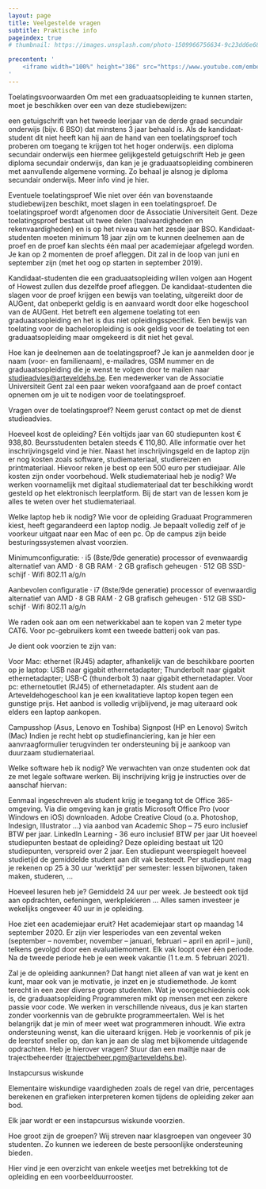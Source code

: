 ```yaml
---
layout: page
title: Veelgestelde vragen
subtitle: Praktische info
pageindex: true
# thumbnail: https://images.unsplash.com/photo-1509966756634-9c23dd6e6815?ixlib=rb-1.2.1&ixid=eyJhcHBfaWQiOjEyMDd9&auto=format&fit=crop&w=2810&q=80

precontent: '
    <iframe width="100%" height="386" src="https://www.youtube.com/embed/DG1jVe9l1FM" frameborder="0" allow="accelerometer; autoplay; encrypted-media; gyroscope; picture-in-picture" allowfullscreen></iframe>
'
---
```


Toelatingsvoorwaarden
Om met een graduaatsopleiding te kunnen starten, moet je beschikken over een van deze studiebewijzen:

een getuigschrift van het tweede leerjaar van de derde graad secundair onderwijs (bijv. 6 BSO) dat minstens 3 jaar behaald is. Als de kandidaat-student dit niet heeft kan hij aan de hand van een toelatingsproef toch proberen om toegang te krijgen tot het hoger onderwijs. 
een diploma secundair onderwijs
een hiermee gelijkgesteld getuigschrift
Heb je geen diploma secundair onderwijs, dan kan je je graduaatsopleiding combineren met aanvullende algemene vorming. Zo behaal je alsnog je diploma secundair onderwijs. Meer info vind je hier. 

Eventuele toelatingsproef
Wie niet over één van bovenstaande studiebewijzen beschikt, moet slagen in een toelatingsproef. De toelatingsproef wordt afgenomen door de Associatie Universiteit Gent. Deze toelatingsproef bestaat uit twee delen (taalvaardigheden en rekenvaardigheden) en is op het niveau van het zesde jaar BSO. Kandidaat-studenten moeten minimum 18 jaar zijn om te kunnen deelnemen aan de proef en de proef kan slechts één maal per academiejaar afgelegd worden. Je kan op 2 momenten de proef afleggen. Dit zal in de loop van juni en september zijn (met het oog op starten in september 2019).

Kandidaat-studenten die een graduaatsopleiding willen volgen aan Hogent of Howest zullen dus dezelfde proef afleggen. De kandidaat-studenten die slagen voor de proef krijgen een bewijs van toelating, uitgereikt door de AUGent, dat onbeperkt geldig is en aanvaard wordt door elke hogeschool van de AUGent. Het betreft een algemene toelating tot een graduaatsopleiding en het is dus niet opleidingsspecifiek. Een bewijs van toelating voor de bacheloropleiding is ook geldig voor de toelating tot een graduaatsopleiding maar omgekeerd is dit niet het geval.

Hoe kan je deelnemen aan de toelatingsproef? Je kan je aanmelden door je naam (voor- en familienaam), e-mailadres, GSM nummer en de graduaatsopleiding die je wenst te volgen door te mailen naar studieadvies@arteveldehs.be. Een medewerker van de Associatie Universiteit Gent zal een paar weken voorafgaand aan de proef contact opnemen om je uit te nodigen voor de toelatingsproef.

Vragen over de toelatingsproef? Neem gerust contact op met de dienst studieadvies.

Hoeveel kost de opleiding?
Eén voltijds jaar van 60 studiepunten kost € 938,80.  Beursstudenten betalen steeds € 110,80. Alle informatie over het inschrijvingsgeld vind je hier. 
Naast het inschrijvingsgeld en de laptop zijn er nog kosten zoals software, studiemateriaal, studiereizen en printmateriaal. Hievoor reken je best op een 500 euro per studiejaar. Alle kosten zijn onder voorbehoud.
Welk studiemateriaal heb je nodig?
We werken voornamelijk met digitaal studiemateriaal dat ter beschikking wordt gesteld op het elektronisch leerplatform. Bij de start van de lessen kom je alles te weten over het studiemateriaal.

Welke laptop heb ik nodig? 
Wie voor de opleiding Graduaat Programmeren kiest, heeft gegarandeerd een laptop nodig. Je bepaalt volledig zelf of je voorkeur uitgaat naar een Mac of een pc. Op de campus zijn beide besturingssystemen alvast voorzien.

Minimumconfiguratie:
·         i5 (8ste/9de generatie) processor of evenwaardig alternatief van AMD
·         8 GB RAM
·         2 GB grafisch geheugen
·         512 GB SSD-schijf
·         Wifi 802.11 a/g/n


Aanbevolen configuratie
·         i7 (8ste/9de generatie) processor  of evenwaardig alternatief van AMD
·         8 GB RAM
·         2 GB grafisch geheugen
·         512 GB SSD-schijf
·         Wifi 802.11 a/g/n

We raden ook aan om een netwerkkabel aan te kopen van 2 meter type CAT6. Voor pc-gebruikers komt een tweede batterij ook van pas.

Je dient ook voorzien te zijn van:

Voor Mac: ethernet (RJ45) adapter, afhankelijk van de beschikbare poorten op je laptop:
USB naar gigabit ethernetadapter;
Thunderbolt naar gigabit ethernetadapter;
USB-C (thunderbolt 3) naar gigabit ethernetadapter.
Voor pc: ethernetoutlet (RJ45) of ethernetadapter.
Als student aan de Arteveldehogeschool kan je een kwalitatieve laptop kopen tegen een gunstige prijs. Het aanbod is volledig vrijblijvend, je mag uiteraard ook elders een laptop aankopen.

Campusshop (Asus, Lenovo en Toshiba)
Signpost (HP en Lenovo)
Switch (Mac)
Indien je recht hebt op studiefinanciering, kan je hier een aanvraagformulier terugvinden ter ondersteuning bij je aankoop van duurzaam studiemateriaal.

Welke software heb ik nodig?
We verwachten van onze studenten ook dat ze met legale software werken. Bij inschrijving krijg je instructies over de aanschaf hiervan: 

Eenmaal ingeschreven als student krijg je toegang tot de Office 365-omgeving. Via die omgeving kan je gratis Microsoft Office Pro (voor Windows en iOS) downloaden.
Adobe Creative Cloud (o.a. Photoshop, Indesign, Illustrator ...) via aanbod van Academic Shop – 75 euro inclusief BTW per jaar.
LinkedIn Learning - 36 euro inclusief BTW per jaar
Uit hoeveel studiepunten bestaat de opleiding? 
Deze opleiding bestaat uit 120 studiepunten, verspreid over 2 jaar. Een studiepunt weerspiegelt hoeveel studietijd de gemiddelde student aan dit vak besteedt. Per studiepunt mag je rekenen op 25 à 30 uur ‘werktijd’ per semester: lessen bijwonen, taken maken, studeren, …

Hoeveel lesuren heb je?
Gemiddeld 24 uur per week. Je besteedt ook tijd aan opdrachten, oefeningen, werkplekleren ... Alles samen investeer je wekelijks ongeveer 40 uur in je opleiding. 

Hoe ziet een academiejaar eruit?
Het academiejaar start op maandag 14 september 2020. Er zijn vier lesperiodes van een zevental weken (september – november, november – januari, februari – april en april – juni), telkens gevolgd door een evaluatiemoment. Elk vak loopt over één periode. Na de tweede periode heb je een week vakantie (1 t.e.m. 5 februari 2021).

Zal je de opleiding aankunnen?
Dat hangt niet alleen af van wat je kent en kunt, maar ook van je motivatie, je inzet en je studiemethode. Je komt terecht in een zeer diverse groep studenten. Wat je voorgeschiedenis ook is, de graduaatsopleiding Programmeren mikt op mensen met een zekere passie voor code. We werken in verschillende niveaus, dus je kan starten zonder voorkennis van de gebruikte programmeertalen. Wel is het belangrijk dat je min of meer weet wat programmeren inhoudt. Wie extra ondersteuning wenst, kan die uiteraard krijgen. Heb je voorkennis of pik je de leerstof sneller op, dan kan je aan de slag met bijkomende uitdagende opdrachten. Heb je hierover vragen? Stuur dan een mailtje naar de trajectbeheerder (trajectbeheer.pgm@arteveldehs.be).  

Instapcursus wiskunde

Elementaire wiskundige vaardigheden zoals de regel van drie, percentages berekenen en grafieken interpreteren komen tijdens de opleiding zeker aan bod.

Elk jaar wordt er een instapcursus wiskunde voorzien.

Hoe groot zijn de groepen?
Wij streven naar klasgroepen van ongeveer 30 studenten. Zo kunnen we iedereen de beste persoonlijke ondersteuning bieden.

Hier vind je een overzicht van enkele weetjes met betrekking tot de opleiding en een voorbeelduurrooster.